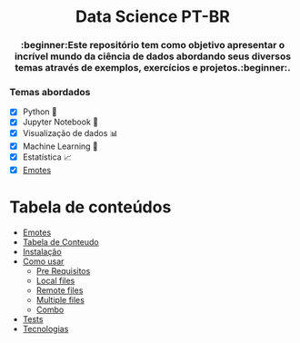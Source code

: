 <h1 align="center">Data Science PT-BR</h1>
<h3 align="center">:beginner:Este repositório tem como objetivo apresentar o incrível mundo da ciência de dados abordando seus diversos temas através de exemplos, exercícios e projetos.:beginner:.</h3>




### Temas abordados

- [x] Python :snake:
- [x] Jupyter Notebook :orange_book:
- [x] Visualização de dados :bar_chart:
- [x] Machine Learning :robot:
- [x] Estatística :chart_with_upwards_trend:
- [x] [Emotes](https://gist.github.com/rxaviers/7360908)

Tabela de conteúdos
=================
<!--ts-->
   * [Emotes](https://gist.github.com/rxaviers/7360908)
   * [Tabela de Conteudo](#tabela-de-conteudo)
   * [Instalação](#instalacao)
   * [Como usar](#como-usar)
      * [Pre Requisitos](#pre-requisitos)
      * [Local files](#local-files)
      * [Remote files](#remote-files)
      * [Multiple files](#multiple-files)
      * [Combo](#combo)
   * [Tests](#testes)
   * [Tecnologias](#tecnologias)
<!--te-->
